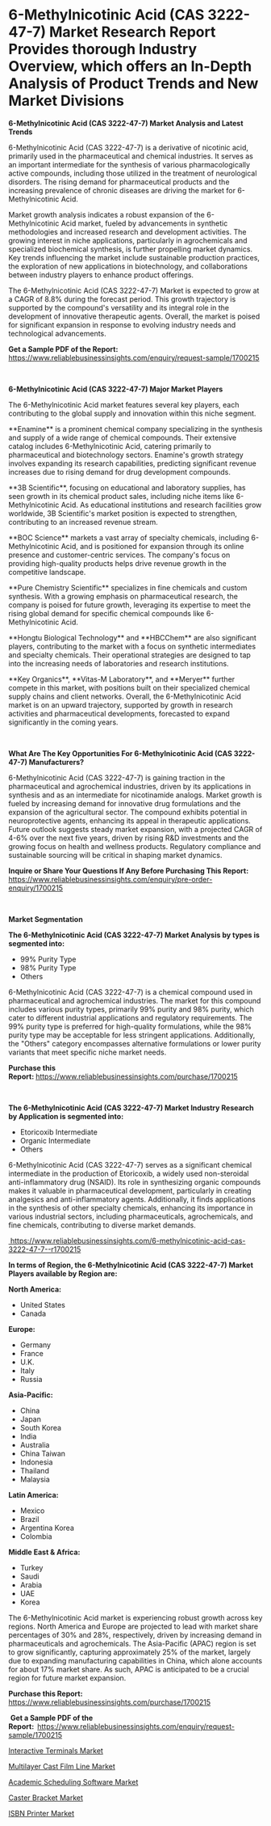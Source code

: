 <p><h1>6-Methylnicotinic Acid (CAS 3222-47-7) Market Research Report Provides thorough Industry Overview, which offers an In-Depth Analysis of Product Trends and New Market Divisions</h1></p><p><strong>6-Methylnicotinic Acid (CAS 3222-47-7) Market Analysis and Latest Trends</strong></p>
<p><p>6-Methylnicotinic Acid (CAS 3222-47-7) is a derivative of nicotinic acid, primarily used in the pharmaceutical and chemical industries. It serves as an important intermediate for the synthesis of various pharmacologically active compounds, including those utilized in the treatment of neurological disorders. The rising demand for pharmaceutical products and the increasing prevalence of chronic diseases are driving the market for 6-Methylnicotinic Acid.</p><p>Market growth analysis indicates a robust expansion of the 6-Methylnicotinic Acid market, fueled by advancements in synthetic methodologies and increased research and development activities. The growing interest in niche applications, particularly in agrochemicals and specialized biochemical synthesis, is further propelling market dynamics. Key trends influencing the market include sustainable production practices, the exploration of new applications in biotechnology, and collaborations between industry players to enhance product offerings.</p><p>The 6-Methylnicotinic Acid (CAS 3222-47-7) Market is expected to grow at a CAGR of 8.8% during the forecast period. This growth trajectory is supported by the compound's versatility and its integral role in the development of innovative therapeutic agents. Overall, the market is poised for significant expansion in response to evolving industry needs and technological advancements.</p></p>
<p><strong>Get a Sample PDF of the Report:&nbsp;</strong> <a href="https://www.reliablebusinessinsights.com/enquiry/request-sample/1700215?utm_campaign=2446&utm_medium=2&utm_source=Github&utm_content=ia&utm_term=27032025&utm_id=6-methylnicotinic-acid-cas-3222-47-7">https://www.reliablebusinessinsights.com/enquiry/request-sample/1700215</a></p>
<p>&nbsp;</p>
<p><strong>6-Methylnicotinic Acid (CAS 3222-47-7) Major Market Players</strong></p>
<p><p>The 6-Methylnicotinic Acid market features several key players, each contributing to the global supply and innovation within this niche segment. </p><p>**Enamine** is a prominent chemical company specializing in the synthesis and supply of a wide range of chemical compounds. Their extensive catalog includes 6-Methylnicotinic Acid, catering primarily to pharmaceutical and biotechnology sectors. Enamine's growth strategy involves expanding its research capabilities, predicting significant revenue increases due to rising demand for drug development compounds.</p><p>**3B Scientific**, focusing on educational and laboratory supplies, has seen growth in its chemical product sales, including niche items like 6-Methylnicotinic Acid. As educational institutions and research facilities grow worldwide, 3B Scientific's market position is expected to strengthen, contributing to an increased revenue stream.</p><p>**BOC Science** markets a vast array of specialty chemicals, including 6-Methylnicotinic Acid, and is positioned for expansion through its online presence and customer-centric services. The company's focus on providing high-quality products helps drive revenue growth in the competitive landscape.</p><p>**Pure Chemistry Scientific** specializes in fine chemicals and custom synthesis. With a growing emphasis on pharmaceutical research, the company is poised for future growth, leveraging its expertise to meet the rising global demand for specific chemical compounds like 6-Methylnicotinic Acid.</p><p>**Hongtu Biological Technology** and **HBCChem** are also significant players, contributing to the market with a focus on synthetic intermediates and specialty chemicals. Their operational strategies are designed to tap into the increasing needs of laboratories and research institutions.</p><p>**Key Organics**, **Vitas-M Laboratory**, and **Meryer** further compete in this market, with positions built on their specialized chemical supply chains and client networks. Overall, the 6-Methylnicotinic Acid market is on an upward trajectory, supported by growth in research activities and pharmaceutical developments, forecasted to expand significantly in the coming years.</p></p>
<p>&nbsp;</p>
<p><strong>What Are The Key Opportunities For 6-Methylnicotinic Acid (CAS 3222-47-7) Manufacturers?</strong></p>
<p><p>6-Methylnicotinic Acid (CAS 3222-47-7) is gaining traction in the pharmaceutical and agrochemical industries, driven by its applications in synthesis and as an intermediate for nicotinamide analogs. Market growth is fueled by increasing demand for innovative drug formulations and the expansion of the agricultural sector. The compound exhibits potential in neuroprotective agents, enhancing its appeal in therapeutic applications. Future outlook suggests steady market expansion, with a projected CAGR of 4-6% over the next five years, driven by rising R&D investments and the growing focus on health and wellness products. Regulatory compliance and sustainable sourcing will be critical in shaping market dynamics.</p></p>
<p><strong>Inquire or Share Your Questions If Any Before Purchasing This Report:</strong> <a href="https://www.reliablebusinessinsights.com/enquiry/pre-order-enquiry/1700215?utm_campaign=2446&utm_medium=2&utm_source=Github&utm_content=ia&utm_term=27032025&utm_id=6-methylnicotinic-acid-cas-3222-47-7">https://www.reliablebusinessinsights.com/enquiry/pre-order-enquiry/1700215</a></p>
<p>&nbsp;</p>
<p><strong>Market Segmentation</strong></p>
<p><strong>The 6-Methylnicotinic Acid (CAS 3222-47-7) Market Analysis by types is segmented into:</strong></p>
<p><ul><li>99% Purity Type</li><li>98% Purity Type</li><li>Others</li></ul></p>
<p><p>6-Methylnicotinic Acid (CAS 3222-47-7) is a chemical compound used in pharmaceutical and agrochemical industries. The market for this compound includes various purity types, primarily 99% purity and 98% purity, which cater to different industrial applications and regulatory requirements. The 99% purity type is preferred for high-quality formulations, while the 98% purity type may be acceptable for less stringent applications. Additionally, the "Others" category encompasses alternative formulations or lower purity variants that meet specific niche market needs.</p></p>
<p><strong>Purchase this Report:&nbsp;</strong><a href="https://www.reliablebusinessinsights.com/purchase/1700215?utm_campaign=2446&utm_medium=2&utm_source=Github&utm_content=ia&utm_term=27032025&utm_id=6-methylnicotinic-acid-cas-3222-47-7">https://www.reliablebusinessinsights.com/purchase/1700215</a></p>
<p>&nbsp;</p>
<p><strong>The 6-Methylnicotinic Acid (CAS 3222-47-7) Market Industry Research by Application is segmented into:</strong></p>
<p><ul><li>Etoricoxib Intermediate</li><li>Organic Intermediate</li><li>Others</li></ul></p>
<p><p>6-Methylnicotinic Acid (CAS 3222-47-7) serves as a significant chemical intermediate in the production of Etoricoxib, a widely used non-steroidal anti-inflammatory drug (NSAID). Its role in synthesizing organic compounds makes it valuable in pharmaceutical development, particularly in creating analgesics and anti-inflammatory agents. Additionally, it finds applications in the synthesis of other specialty chemicals, enhancing its importance in various industrial sectors, including pharmaceuticals, agrochemicals, and fine chemicals, contributing to diverse market demands.</p></p>
<p><a href="https://www.reliablebusinessinsights.com/6-methylnicotinic-acid-cas-3222-47-7--r1700215?utm_campaign=2446&utm_medium=2&utm_source=Github&utm_content=ia&utm_term=27032025&utm_id=6-methylnicotinic-acid-cas-3222-47-7">&nbsp;https://www.reliablebusinessinsights.com/6-methylnicotinic-acid-cas-3222-47-7--r1700215</a></p>
<p><strong>In terms of Region, the 6-Methylnicotinic Acid (CAS 3222-47-7) Market Players available by Region are:</strong></p>
<p>
    <p> <strong> North America: </strong>
        <ul>
            <li>United States</li>
            <li>Canada</li>
        </ul>
        </p> 
    <p> <strong> Europe: </strong>
        <ul>
            <li>Germany</li>
            <li>France</li>
            <li>U.K.</li>
            <li>Italy</li>
            <li>Russia</li>
        </ul>
        </p> 
    <p> <strong> Asia-Pacific: </strong>
        <ul>
            <li>China</li>
            <li>Japan</li>
            <li>South Korea</li>
            <li>India</li>
            <li>Australia</li>
            <li>China Taiwan</li>
            <li>Indonesia</li>
            <li>Thailand</li>
            <li>Malaysia</li>
        </ul>
        </p> 
    <p> <strong> Latin America: </strong>
        <ul>
            <li>Mexico</li>
            <li>Brazil</li>
            <li>Argentina Korea</li>
            <li>Colombia</li>
        </ul>
        </p> 
    <p> <strong> Middle East & Africa: </strong>
        <ul>
            <li>Turkey</li>
            <li>Saudi</li>
            <li>Arabia</li>
            <li>UAE</li>
            <li>Korea</li>
        </ul>
    </p>
    </p>
<p><p>The 6-Methylnicotinic Acid market is experiencing robust growth across key regions. North America and Europe are projected to lead with market share percentages of 30% and 28%, respectively, driven by increasing demand in pharmaceuticals and agrochemicals. The Asia-Pacific (APAC) region is set to grow significantly, capturing approximately 25% of the market, largely due to expanding manufacturing capabilities in China, which alone accounts for about 17% market share. As such, APAC is anticipated to be a crucial region for future market expansion.</p></p>
<p><strong>Purchase this Report: </strong><a href="https://www.reliablebusinessinsights.com/purchase/1700215?utm_campaign=2446&utm_medium=2&utm_source=Github&utm_content=ia&utm_term=27032025&utm_id=6-methylnicotinic-acid-cas-3222-47-7">https://www.reliablebusinessinsights.com/purchase/1700215</a></p>
<p>&nbsp;<strong>Get a Sample PDF of the Report:&nbsp;&nbsp;</strong><a href="https://www.reliablebusinessinsights.com/enquiry/request-sample/1700215?utm_campaign=2446&utm_medium=2&utm_source=Github&utm_content=ia&utm_term=27032025&utm_id=6-methylnicotinic-acid-cas-3222-47-7">https://www.reliablebusinessinsights.com/enquiry/request-sample/1700215</a></p>
<p><strong></strong></p>
<p><p><a href="https://github.com/calizlewin2f/Market-Research-Report-List-1/blob/main/interactive-terminals-market.md?utm_campaign=2446&utm_medium=2&utm_source=Github&utm_content=ia&utm_term=27032025&utm_id=6-methylnicotinic-acid-cas-3222-47-7">Interactive Terminals Market</a></p><p><a href="https://www.linkedin.com/pulse/multilayer-cast-film-line-industry-resonance-49-amplification-tcqbf?utm_campaign=2446&utm_medium=2&utm_source=Github&utm_content=ia&utm_term=27032025&utm_id=6-methylnicotinic-acid-cas-3222-47-7">Multilayer Cast Film Line Market</a></p><p><a href="https://github.com/janustabarf2/Market-Research-Report-List-1/blob/main/academic-scheduling-software-market.md?utm_campaign=2446&utm_medium=2&utm_source=Github&utm_content=ia&utm_term=27032025&utm_id=6-methylnicotinic-acid-cas-3222-47-7">Academic Scheduling Software Market</a></p><p><a href="https://www.linkedin.com/pulse/caster-bracket-demand-sales-growth-forecasts-2025-2032-mark-cube-ldy0f?utm_campaign=2446&utm_medium=2&utm_source=Github&utm_content=ia&utm_term=27032025&utm_id=6-methylnicotinic-acid-cas-3222-47-7">Caster Bracket Market</a></p><p><a href="https://www.linkedin.com/pulse/surfing-isbn-printer-wave-riding-market-currents-2032-market-scanr-psf2f?utm_campaign=2446&utm_medium=2&utm_source=Github&utm_content=ia&utm_term=27032025&utm_id=6-methylnicotinic-acid-cas-3222-47-7">ISBN Printer Market</a></p></p>